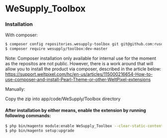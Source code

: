 # WeSupply_Toolbox


### Installation

With composer:

```sh
$ composer config repositories.wesupply-toolbox git git@github.com:rusdragos/WeSupply_Toolbox.git
$ composer require wesupply/toolbox:dev-master
```

Note: Composer installation only available for internal use for the moment as the repositos are not public. However, there is a work around that will allow you to install the product via composer, described in the article below: https://support.weltpixel.com/hc/en-us/articles/115000216654-How-to-use-composer-and-install-Pearl-Theme-or-other-WeltPixel-extensions

Manually:

Copy the zip into app/code/WeSupply/Toolbox directory


#### After installation by either means, enable the extension by running following commands:

```sh
$ php bin/magento module:enable WeSupply_Toolbox --clear-static-content
$ php bin/magento setup:upgrade
```

